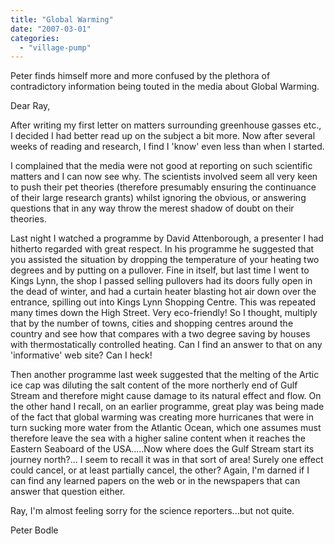 ```yaml
---
title: "Global Warming"
date: "2007-03-01"
categories: 
  - "village-pump"
---
```


Peter finds himself more and more confused by the plethora of contradictory information being touted in the media about Global Warming.

Dear Ray,

After writing my first letter on matters surrounding greenhouse gasses etc., I decided I had better read up on the subject a bit more. Now after several weeks of reading and research, I find I 'know' even less than when I started.

I complained that the media were not good at reporting on such scientific matters and I can now see why. The scientists involved seem all very keen to push their pet theories (therefore presumably ensuring the continuance of their large research grants) whilst ignoring the obvious, or answering questions that in any way throw the merest shadow of doubt on their theories.

Last night I watched a programme by David Attenborough, a presenter I had hitherto regarded with great respect. In his programme he suggested that you assisted the situation by dropping the temperature of your heating two degrees and by putting on a pullover. Fine in itself, but last time I went to Kings Lynn, the shop I passed selling pullovers had its doors fully open in the dead of winter, and had a curtain heater blasting hot air down over the entrance, spilling out into Kings Lynn Shopping Centre. This was repeated many times down the High Street. Very eco-friendly! So I thought, multiply that by the number of towns, cities and shopping centres around the country and see how that compares with a two degree saving by houses with thermostatically controlled heating. Can I find an answer to that on any 'informative' web site? Can I heck!

Then another programme last week suggested that the melting of the Artic ice cap was diluting the salt content of the more northerly end of Gulf Stream and therefore might cause damage to its natural effect and flow. On the other hand I recall, on an earlier programme, great play was being made of the fact that global warming was creating more hurricanes that were in turn sucking more water from the Atlantic Ocean, which one assumes must therefore leave the sea with a higher saline content when it reaches the Eastern Seaboard of the USA.....Now where does the Gulf Stream start its journey north?... I seem to recall it was in that sort of area! Surely one effect could cancel, or at least partially cancel, the other? Again, I'm darned if I can find any learned papers on the web or in the newspapers that can answer that question either.

Ray, I'm almost feeling sorry for the science reporters...but not quite.

Peter Bodle
